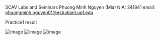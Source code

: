 SCAV Labs and Seminars
Phuong Minh Nguyen (Mia)
NIA: 241841
email: phuongminh.nguyen01@estudiant.upf.edu

Practice1 result

![image](https://github.com/Mia0311/SCAV/assets/92045687/923eb99e-3723-4c1c-8fb7-74ba6f9da174)
![image](https://github.com/Mia0311/SCAV/assets/92045687/00752b3a-0abd-45aa-b918-0483ec22ddd4)
![image](https://github.com/Mia0311/SCAV/assets/92045687/ad1fd7a8-8357-47b7-8392-e7a5e2f15e37)

